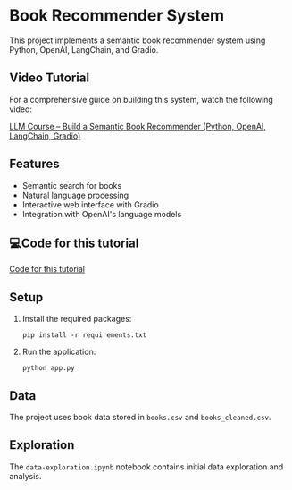 # Book Recommender System

This project implements a semantic book recommender system using Python, OpenAI, LangChain, and Gradio.

## Video Tutorial

For a comprehensive guide on building this system, watch the following video:

[LLM Course – Build a Semantic Book Recommender (Python, OpenAI, LangChain, Gradio)](https://www.youtube.com/watch?v=Q7mS1VHm3Yw&t=232s)

## Features

- Semantic search for books
- Natural language processing
- Interactive web interface with Gradio
- Integration with OpenAI's language models

## 💻Code for this tutorial

[Code for this tutorial](https://github.com/t-redactyl/llm-sem...)
## Setup

1. Install the required packages:
   ```
   pip install -r requirements.txt
   ```

2. Run the application:
   ```
   python app.py
   ```

## Data

The project uses book data stored in `books.csv` and `books_cleaned.csv`.

## Exploration

The `data-exploration.ipynb` notebook contains initial data exploration and analysis.
